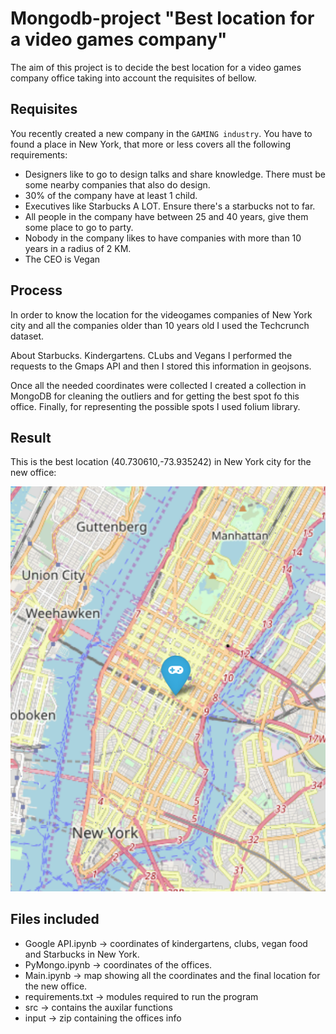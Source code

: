 # Mongodb-project "Best location for a video games company"

The aim of this project is to decide the best location for a video games company office taking into account the requisites of bellow.  

## Requisites

You recently created a new company in the `GAMING industry`. You have to found a place in New York, that more or less covers all the following requirements:  

- Designers like to go to design talks and share knowledge. There must be some nearby companies that also do design.  
- 30% of the company have at least 1 child.  
- Executives like Starbucks A LOT. Ensure there's a starbucks not to far.  
- All people in the company have between 25 and 40 years, give them some place to go to party.  
- Nobody in the company likes to have companies with more than 10 years in a radius of 2 KM.  
- The CEO is Vegan

## Process

In order to know the location for the videogames companies of New York city and all the companies older than 10 years old I used the Techcrunch dataset.  

About Starbucks. Kindergartens. CLubs and Vegans I performed the requests to the Gmaps API and then I stored this information in geojsons.  

Once all the needed coordinates were collected I created a collection in MongoDB for cleaning the outliers and for getting the best spot fo this office. Finally, for representing the possible spots I used folium library.    

## Result

This is the best location (40.730610,-73.935242) in New York city for the new office:

<a href="https://github.com/jgph91"><img align:center src="./output/Final_location.png" title="Final location" alt="Videogames office"></a>


## Files included

- Google API.ipynb -> coordinates of kindergartens, clubs, vegan food and Starbucks in New York.  
- PyMongo.ipynb -> coordinates of the offices.  
- Main.ipynb ->  map showing all the coordinates and the   final location for the new office.
- requirements.txt -> modules required to run the program
- src -> contains the auxilar functions
- input -> zip containing the offices info
​

